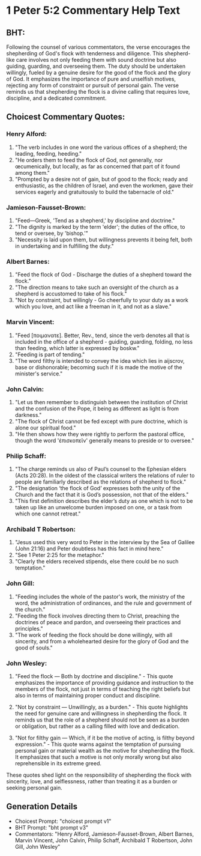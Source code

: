 # 1 Peter 5:2 Commentary Help Text

## BHT:
Following the counsel of various commentators, the verse encourages the shepherding of God's flock with tenderness and diligence. This shepherd-like care involves not only feeding them with sound doctrine but also guiding, guarding, and overseeing them. The duty should be undertaken willingly, fueled by a genuine desire for the good of the flock and the glory of God. It emphasizes the importance of pure and unselfish motives, rejecting any form of constraint or pursuit of personal gain. The verse reminds us that shepherding the flock is a divine calling that requires love, discipline, and a dedicated commitment.

## Choicest Commentary Quotes:
### Henry Alford:
1. "The verb includes in one word the various offices of a shepherd; the leading, feeding, heeding."
2. "He orders them to feed the flock of God, not generally, nor œcumenically, but locally, as far as concerned that part of it found among them."
3. "Prompted by a desire not of gain, but of good to the flock; ready and enthusiastic, as the children of Israel, and even the workmen, gave their services eagerly and gratuitously to build the tabernacle of old."

### Jamieson-Fausset-Brown:
1. "Feed—Greek, 'Tend as a shepherd,' by discipline and doctrine."
2. "The dignity is marked by the term 'elder'; the duties of the office, to tend or oversee, by 'bishop.'"
3. "Necessity is laid upon them, but willingness prevents it being felt, both in undertaking and in fulfilling the duty."

### Albert Barnes:
1. "Feed the flock of God - Discharge the duties of a shepherd toward the flock." 
2. "The direction means to take such an oversight of the church as a shepherd is accustomed to take of his flock."
3. "Not by constraint, but willingly - Go cheerfully to your duty as a work which you love, and act like a freeman in it, and not as a slave."

### Marvin Vincent:
1. "Feed [ποιμανατε]. Better, Rev., tend, since the verb denotes all that is included in the office of a shepherd - guiding, guarding, folding, no less than feeding, which latter is expressed by boskw."
2. "Feeding is part of tending."
3. "The word filthy is intended to convey the idea which lies in aijscrov, base or dishonorable; becoming such if it is made the motive of the minister's service."

### John Calvin:
1. "Let us then remember to distinguish between the institution of Christ and the confusion of the Pope, it being as different as light is from darkness."
2. "The flock of Christ cannot be fed except with pure doctrine, which is alone our spiritual food."
3. "He then shows how they were rightly to perform the pastoral office, though the word 'ἐπισκοπεῖν' generally means to preside or to oversee."

### Philip Schaff:
1. "The charge reminds us also of Paul’s counsel to the Ephesian elders (Acts 20:28). In the oldest of the classical writers the relations of ruler to people are familiarly described as the relations of shepherd to flock."
2. "The designation ‘the flock of God’ expresses both the unity of the Church and the fact that it is God’s possession, not that of the elders."
3. "This first definition describes the elder’s duty as one which is not to be taken up like an unwelcome burden imposed on one, or a task from which one cannot retreat."

### Archibald T Robertson:
1. "Jesus used this very word to Peter in the interview by the Sea of Galilee (John 21:16) and Peter doubtless has this fact in mind here."
2. "See 1 Peter 2:25 for the metaphor."
3. "Clearly the elders received stipends, else there could be no such temptation."

### John Gill:
1. "Feeding includes the whole of the pastor's work, the ministry of the word, the administration of ordinances, and the rule and government of the church."
2. "Feeding the flock involves directing them to Christ, preaching the doctrines of peace and pardon, and overseeing their practices and principles."
3. "The work of feeding the flock should be done willingly, with all sincerity, and from a wholehearted desire for the glory of God and the good of souls."

### John Wesley:
1. "Feed the flock — Both by doctrine and discipline." - This quote emphasizes the importance of providing guidance and instruction to the members of the flock, not just in terms of teaching the right beliefs but also in terms of maintaining proper conduct and discipline.

2. "Not by constraint — Unwillingly, as a burden." - This quote highlights the need for genuine care and willingness in shepherding the flock. It reminds us that the role of a shepherd should not be seen as a burden or obligation, but rather as a calling filled with love and dedication.

3. "Not for filthy gain — Which, if it be the motive of acting, is filthy beyond expression." - This quote warns against the temptation of pursuing personal gain or material wealth as the motive for shepherding the flock. It emphasizes that such a motive is not only morally wrong but also reprehensible in its extreme greed.

These quotes shed light on the responsibility of shepherding the flock with sincerity, love, and selflessness, rather than treating it as a burden or seeking personal gain.


## Generation Details
- Choicest Prompt: "choicest prompt v1"
- BHT Prompt: "bht prompt v3"
- Commentators: "Henry Alford, Jamieson-Fausset-Brown, Albert Barnes, Marvin Vincent, John Calvin, Philip Schaff, Archibald T Robertson, John Gill, John Wesley"
